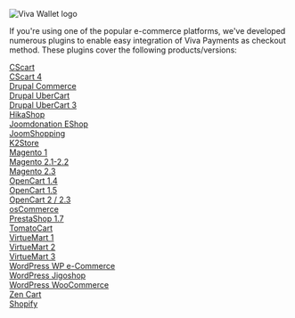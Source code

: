 ![Viva Wallet logo](https://img.photobucket.com/albums/v46/matt_gourd/VivaWallet.png)

If you're using one of the popular e-commerce platforms, we've developed numerous plugins to enable easy integration of Viva Payments as checkout method. These plugins cover the following products/versions:

<a href="https://github.com/VivaPayments/API/tree/master/Plugins/cscart/cscart-vivawallet">CScart</a><br/>
<a href="https://github.com/VivaPayments/API/tree/master/Plugins/cscart/cscart4-vivawallet">CScart 4</a><br/>
<a href="https://github.com/VivaPayments/API/tree/master/Plugins/drupal/commerce_vivawallet-7.x-1.0/commerce_vivawallet">Drupal Commerce</a><br/>
<a href="https://github.com/VivaPayments/API/tree/master/Plugins/drupal/uc_vivawallet">Drupal UberCart</a><br/>
<a href="https://github.com/VivaPayments/API/tree/master/Plugins/drupal/uc3_vivawallet/uc_vivawallet">Drupal UberCart 3</a><br/>
<a href="https://github.com/VivaPayments/API/tree/master/Plugins/hikashop/plg_viva_hikashop">HikaShop</a><br/>
<a href="https://github.com/VivaPayments/API/tree/master/Plugins/joomla/joomdonation_eshop/os_viva">Joomdonation EShop</a><br/>
<a href="https://github.com/VivaPayments/API/tree/master/Plugins/joomla/joomshopping_viva">JoomShopping</a><br/>
<a href="https://github.com/VivaPayments/API/tree/master/Plugins/k2store/k2store-viva-payment">K2Store</a><br/>
<a href="https://github.com/VivaPayments/API/tree/master/Plugins/magento/magvivawallet">Magento 1</a><br/>
<a href="https://github.com/VivaPayments/API/tree/master/Plugins/magento/magento2_vivawallet">Magento 2.1-2.2</a><br/>
<a href="https://github.com/VivaPayments/API/tree/master/Plugins/magento/magento23_vivawallet">Magento 2.3</a><br/>
<a href="https://github.com/VivaPayments/API/tree/master/Plugins/opencart/OpenCart%201.4">OpenCart 1.4</a><br/>
<a href="https://github.com/VivaPayments/API/tree/master/Plugins/opencart/OpenCart%201.5">OpenCart 1.5</a><br/>
<a href="https://github.com/VivaPayments/API/tree/master/Plugins/opencart/OpenCart%202.0%20-%202.1%20-%202.2">OpenCart 2 / 2.3</a><br/>
<a href="https://github.com/VivaPayments/API/tree/master/Plugins/oscommerce/vivawallet">osCommerce</a><br/>
<a href="https://github.com/VivaPayments/API/tree/master/Plugins/prestashop/vivawallet">PrestaShop 1.7</a><br/>
<a href="https://github.com/VivaPayments/API/tree/master/Plugins/tomatocart/vivawallet">TomatoCart</a><br/>
<a href="https://github.com/VivaPayments/API/tree/master/Plugins/virtuemart/vm1_vivawallet">VirtueMart 1</a><br/>
<a href="https://github.com/VivaPayments/API/tree/master/Plugins/virtuemart/vm2_plugin_vivawallet">VirtueMart 2</a><br/>
<a href="https://github.com/VivaPayments/API/tree/master/Plugins/virtuemart/vm3_plugin_vivawallet">VirtueMart 3</a><br/>
<a href="https://github.com/VivaPayments/API/tree/master/Plugins/wordpress/WP%20e-Commerce%20vivawallet">WordPress WP e-Commerce</a><br/>
<a href="https://github.com/VivaPayments/API/tree/master/Plugins/wordpress/vivawallet-for-jigoshop">WordPress Jigoshop</a><br/>
<a href="https://github.com/VivaPayments/API/tree/master/Plugins/wordpress/vivawallet-for-woocommerce">WordPress WooCommerce</a><br/>
<a href="https://github.com/VivaPayments/API/tree/master/Plugins/zencart/vivawallet">Zen Cart</a><br/>
<a href="https://developer.vivapayments.com/e-commerce-plugins/shopify">Shopify</a><br/>
